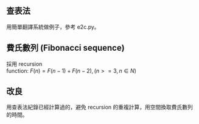 ## 查表法
用簡單翻譯系統做例子，參考 e2c.py。

## 費氏數列 (Fibonacci sequence)
採用 recursion  
function: $F(n) = F(n-1) + F(n-2), (n>=3, n \in N)$

## 改良
用查表法紀錄已經計算過的，避免 recursion 的重複計算，用空間換取費氏數列的時間。

